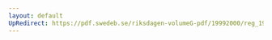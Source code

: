 ```yaml
---
layout: default
UpRedirect: https://pdf.swedeb.se/riksdagen-volumeG-pdf/19992000/reg_19992000/reg_19992000_0041.pdf
---
```

